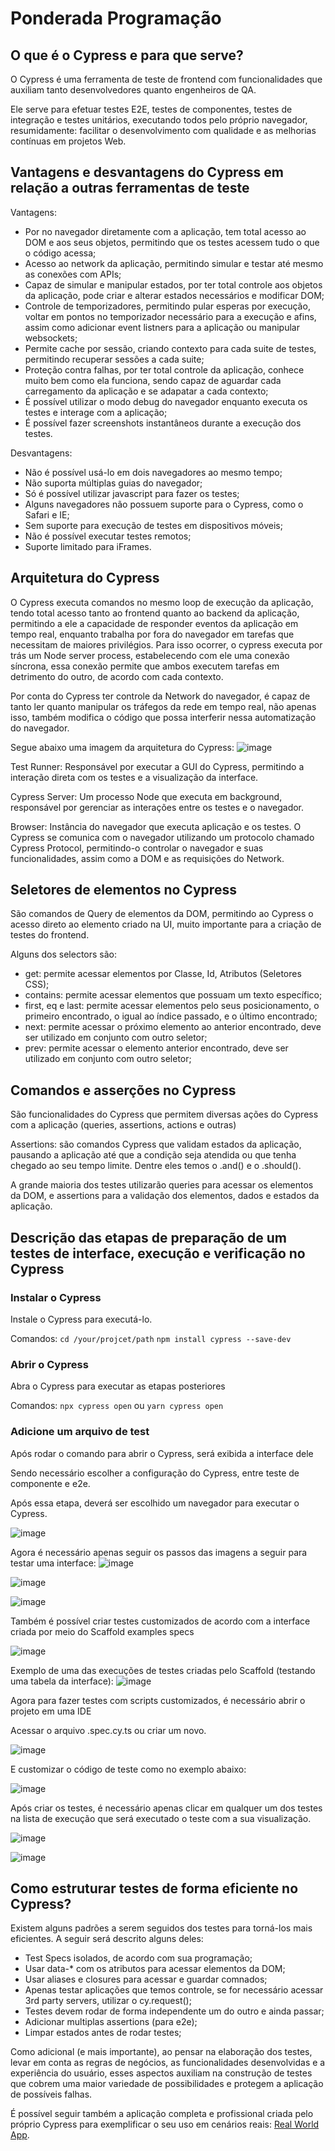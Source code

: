 # Ponderada Programação

## O que é o Cypress e para que serve?
O Cypress é uma ferramenta de teste de frontend com funcionalidades que auxiliam tanto desenvolvedores quanto engenheiros de QA.

Ele serve para efetuar testes E2E, testes de componentes, testes de integração e testes unitários, executando todos pelo próprio navegador, resumidamente: facilitar o desenvolvimento com qualidade e as melhorias contínuas em projetos Web.

## Vantagens e desvantagens do Cypress em relação a outras ferramentas de teste

Vantagens:
- Por no navegador diretamente com a aplicação, tem total acesso ao DOM e aos seus objetos, permitindo que os testes acessem tudo o que o código acessa;
-  Acesso ao network da aplicação, permitindo simular e testar até mesmo as conexões com APIs;
-  Capaz de simular e manipular estados, por ter total controle aos objetos da aplicação, pode criar e alterar estados necessários e modificar DOM;
-  Controle de temporizadores, permitindo pular esperas por execução, voltar em pontos no temporizador necessário para a execução e afins, assim como adicionar event listners para a aplicação ou manipular websockets;
-  Permite cache por sessão, criando contexto para cada suite de testes, permitindo recuperar sessões a cada suite;
-  Proteção contra falhas, por ter total controle da aplicação, conhece muito bem como ela funciona, sendo capaz de aguardar cada carregamento da aplicação e se adapatar a cada contexto;
-  É possível utilizar o modo debug do navegador enquanto executa os testes e interage com a aplicação;
-  É possível fazer screenshots instantâneos durante a execução dos testes.

Desvantagens:
- Não é possível usá-lo em dois navegadores ao mesmo tempo;
- Não suporta múltiplas guias do navegador;
- Só é possível utilizar javascript para fazer os testes;
- Alguns navegadores não possuem suporte para o Cypress, como o Safari e IE;
- Sem suporte para execução de testes em dispositivos móveis;
- Não é possível executar testes remotos;
- Suporte limitado para iFrames.

## Arquitetura do Cypress

O Cypress executa comandos no mesmo loop de execução da aplicação, tendo total acesso tanto ao frontend quanto ao backend da aplicação, permitindo a ele a capacidade de responder eventos da aplicação em tempo real, enquanto trabalha por fora do navegador em tarefas que necessitam de maiores privilégios. Para isso ocorrer, o cypress executa por trás um Node server process, estabelecendo com ele uma conexão síncrona, essa conexão permite que ambos executem tarefas em detrimento do outro, de acordo com cada contexto. 

Por conta do Cypress ter controle da Network do navegador, é capaz de tanto ler quanto manipular os tráfegos da rede em tempo real, não apenas isso, também modifica o código que possa interferir nessa automatização do navegador.

Segue abaixo uma imagem da arquitetura do Cypress:
![image](https://github.com/FelipeSaadi/Ponderada-08-03/assets/54749257/98463469-3159-4321-aa66-7a5af4d1dbff)

Test Runner: Responsável por executar a GUI do Cypress, permitindo a interação direta com os testes e a visualização da interface.

Cypress Server: Um processo Node que executa em background, responsável por gerenciar as interações entre os testes e o navegador.

Browser: Instância do navegador que executa aplicação e os testes. O Cypress se comunica com o navegador utilizando um protocolo chamado Cypress Protocol, permitindo-o controlar o navegador e suas funcionalidades, assim como a DOM e as requisições do Network. 

## Seletores de elementos no Cypress

São comandos de Query de elementos da DOM, permitindo ao Cypress o acesso direto ao elemento criado na UI, muito importante para a criação de testes do frontend.

Alguns dos selectors são:
- get: permite acessar elementos por Classe, Id, Atributos (Seletores CSS);
- contains: permite acessar elementos que possuam um texto específico;
- first, eq e last: permite acessar elementos pelo seus posicionamento, o primeiro encontrado, o igual ao índice passado, e o último encontrado;
- next: permite acessar o próximo elemento ao anterior encontrado, deve ser utilizado em conjunto com outro seletor;
- prev: permite acessar o elemento anterior encontrado, deve ser utilizado em conjunto com outro seletor;

## Comandos e asserções no Cypress

São funcionalidades do Cypress que permitem diversas ações do Cypress com a aplicação (queries, assertions, actions e outras)

Assertions: são comandos Cypress que validam estados da aplicação, pausando a aplicação até que a condição seja atendida ou que tenha chegado ao seu tempo limite. Dentre eles temos o .and() e o .should().

A grande maioria dos testes utilizarão queries para acessar os elementos da DOM, e assertions para a validação dos elementos, dados e estados da aplicação. 

## Descrição das etapas de preparação de um testes de interface, execução e verificação no Cypress

### Instalar o Cypress

Instale o Cypress para executá-lo.

Comandos:
``cd /your/projcet/path``
``npm install cypress --save-dev``

### Abrir o Cypress

Abra o Cypress para executar as etapas posteriores

Comandos:
``npx cypress open``
ou
``yarn cypress open``

### Adicione um arquivo de test

Após rodar o comando para abrir o Cypress, será exibida a interface dele

Sendo necessário escolher a configuração do Cypress, entre teste de componente e e2e.

Após essa etapa, deverá ser escolhido um navegador para executar o Cypress.

![image](https://github.com/FelipeSaadi/Ponderada-08-03/assets/54749257/e511f908-278a-4387-b17a-7b67683595ba)

Agora é necessário apenas seguir os passos das imagens a seguir para testar uma interface:
![image](https://github.com/FelipeSaadi/Ponderada-08-03/assets/54749257/40d27208-1aab-4083-ba84-b76d6b6820dc)

![image](https://github.com/FelipeSaadi/Ponderada-08-03/assets/54749257/33bb6b10-b843-4aee-8740-a170025ccf45)

![image](https://github.com/FelipeSaadi/Ponderada-08-03/assets/54749257/13c1338e-8e5e-4cee-add9-14892b6d0f57)

Também é possível criar testes customizados de acordo com a interface criada por meio do Scaffold examples specs

![image](https://github.com/FelipeSaadi/Ponderada-08-03/assets/54749257/f0abb870-59bc-4c0d-a77d-610b78d3727a)

Exemplo de uma das execuções de testes criadas pelo Scaffold (testando uma tabela da interface):
![image](https://github.com/FelipeSaadi/Ponderada-08-03/assets/54749257/6bd8723f-8fed-4a7c-b670-dd7e10576896)

Agora para fazer testes com scripts customizados, é necessário abrir o projeto em uma IDE

Acessar o arquivo .spec.cy.ts ou criar um novo.

![image](https://github.com/FelipeSaadi/Ponderada-08-03/assets/54749257/c83f1e3b-275f-4b5b-9227-a5c8abca21dc)

E customizar o código de teste como no exemplo abaixo:

![image](https://github.com/FelipeSaadi/Ponderada-08-03/assets/54749257/2a031c81-c72d-4138-a7e6-f1662a1ac316)

Após criar os testes, é necessário apenas clicar em qualquer um dos testes na lista de execução que será executado o teste com a sua visualização.

![image](https://github.com/FelipeSaadi/Ponderada-08-03/assets/54749257/f46dbfb0-989e-4626-88bc-91c3cf134f9e)

![image](https://github.com/FelipeSaadi/Ponderada-08-03/assets/54749257/0bb393fe-52da-4791-8e59-a3b64013110e)

## Como estruturar testes de forma eficiente no Cypress?

Existem alguns padrões a serem seguidos dos testes para torná-los mais eficientes. A seguir será descrito alguns deles:

- Test Specs isolados, de acordo com sua programação;
- Usar data-* com os atributos para acessar elementos da DOM;
- Usar aliases e closures para acessar e guardar comnados;
- Apenas testar aplicações que temos controle, se for necessário acessar 3rd party servers, utilizar o cy.request();
- Testes devem rodar de forma independente um do outro e ainda passar;
- Adicionar multiplas assertions (para e2e);
- Limpar estados antes de rodar testes;

Como adicional (e mais importante), ao pensar na elaboração dos testes, levar em conta as regras de negócios, as funcionalidades desenvolvidas e a experiência do usuário, esses aspectos auxiliam na construção de testes que cobrem uma maior variedade de possibilidades e protegem a aplicação de possíveis falhas.

É possível seguir também a aplicação completa e profissional criada pelo próprio Cypress para exemplificar o seu uso em cenários reais: [Real World App](https://github.com/cypress-io/cypress-realworld-app).
